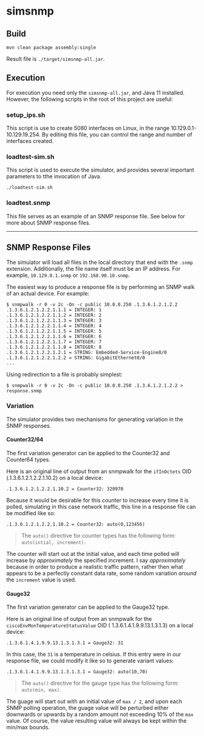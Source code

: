 # simsnmp

## Build

```
mvn clean package assembly:single
```

Result file is ``./target/simsnmp-all.jar``.

## Execution

For execution you need only the ``simsnmp-all.jar``, and Java 11 installed.  However, the following scripts in the root
of this project are useful:

### setup_ips.sh
This script is use to create 5080 interfaces on Linux, in the range 10.129.0.1-10.129.19.254.  By editing this file,
you can control the range and number of interfaces created.


### loadtest-sim.sh
This script is used to execute the simulator, and provides several important parameters to tthe invocation of Java.
```
./loadtest-sim.sh
```

### loadtest.snmp
This file serves as an example of an SNMP response file.  See below for more about SNMP response files.

-----------------------------------------------------------------
## SNMP Response Files
The simulator will load all files in the local directory that end with the ``.snmp`` extension.  Additionally, the
file name itself must be an IP address.  For example, ``10.129.0.1.snmp`` or ``192.168.90.10.snmp``.

The easiest way to produce a response file is by performing an SNMP walk of an actual device.  For example:
```shell
$ snmpwalk -r 0 -v 2c -On -c public 10.0.0.250 .1.3.6.1.2.1.2.2
.1.3.6.1.2.1.2.2.1.1.1 = INTEGER: 1
.1.3.6.1.2.1.2.2.1.1.2 = INTEGER: 2
.1.3.6.1.2.1.2.2.1.1.3 = INTEGER: 3
.1.3.6.1.2.1.2.2.1.1.4 = INTEGER: 4
.1.3.6.1.2.1.2.2.1.1.5 = INTEGER: 5
.1.3.6.1.2.1.2.2.1.1.6 = INTEGER: 6
.1.3.6.1.2.1.2.2.1.1.7 = INTEGER: 7
.1.3.6.1.2.1.2.2.1.1.8 = INTEGER: 8
.1.3.6.1.2.1.2.2.1.2.1 = STRING: Embedded-Service-Engine0/0
.1.3.6.1.2.1.2.2.1.2.2 = STRING: GigabitEthernet0/0
...
```
Using redirection to a file is probably simplest:
```
$ snmpwalk -r 0 -v 2c -On -c public 10.0.0.250 .1.3.6.1.2.1.2.2 > response.snmp
```
### Variation
The simulator provides two mechanisms for generating variation in the SNMP responses.

#### Counter32/64
The first variation generator can be applied to the Counter32 and Counter64 types.

Here is an original line of output from an snmpwalk for the ``ifInOctets`` OID (.1.3.6.1.2.1.2.2.1.10.2) on a local
device:
```
.1.3.6.1.2.1.2.2.1.10.2 = Counter32: 320970
``` 
Because it would be desirable for this counter to increase every time it is polled, simulating in this case network
traffic, this line in a response file can be modified like so:
```
.1.3.6.1.2.1.2.2.1.10.2 = Counter32: auto(0,123456)
```
> The ``auto()`` directive for counter types has the following form: ``auto(intial, increment)``.

The counter will start out at the initial value, and each time polled will increase by *approximately* the specified increment.
I say *approximately* because in order to produce a realistic traffic pattern, rather then what appears to be a perfectly
constant data rate, some random variation *around* the ``increment`` value is used.


#### Gauge32

The first variation generator can be applied to the Gauge32 type.

Here is an original line of output from an snmpwalk for the ``ciscoEnvMonTemperatureStatusValue`` OID
(	1.3.6.1.4.1.9.9.13.1.3.1.3) on a local device:
```
.1.3.6.1.4.1.9.9.13.1.3.1.3.1 = Gauge32: 31
``` 
In this case, the ``31`` is a temperature in celsius.  If this entry were in our response file, we could modify it
like so to generate variant values:
```
.1.3.6.1.4.1.9.9.13.1.3.1.3.1 = Gauge32: auto(10,70)
```
>The ``auto()`` directive for the gauge type has the following form: ``auto(min, max)``.

The guage will start out with an initial value of ``max / 2``, and upon each SNMP polling operation, the guage value 
will be perturbed either downwards or upwards by a random amount not exceeding 10% of the ``max`` value.  Of course,
the value resulting value will always be kept within the min/max bounds.
